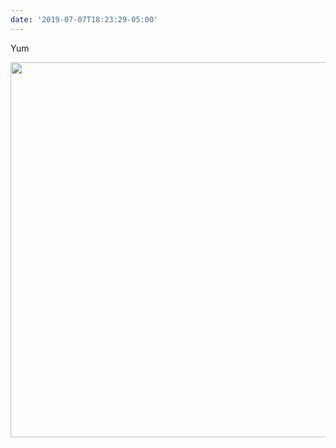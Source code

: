 ```yaml
---
date: '2019-07-07T18:23:29-05:00'
---
```

Yum

<img src="uploads/2019/5d0f1dbe00.jpg" width="600" height="600" alt="" />
